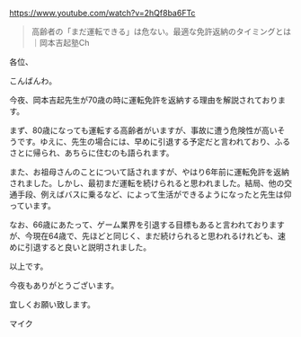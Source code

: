 https://www.youtube.com/watch?v=2hQf8ba6FTc

> 高齢者の「まだ運転できる」は危ない。最適な免許返納のタイミングとは｜岡本吉起塾Ch

各位、

こんばんわ。

今夜、岡本吉起先生が70歳の時に運転免許を返納する理由を解説されております。

まず、80歳になっても運転する高齢者がいますが、事故に遭う危険性が高いそうです。ゆえに、先生の場合には、早めに引退する予定だと言われており、ふるさとに帰られ、あちらに住むのも語られます。

また、お祖母さんのことについて話されますが、やはり6年前に運転免許を返納されました。しかし、最初まだ運転を続けられると思われました。結局、他の交通手段、例えばバスに乗るなど、によって生活ができるようになったと先生は仰っています。

なお、66歳にあたって、ゲーム業界を引退する目標もあると言われておりますが、今現在64歳で、先ほどと同じく、まだ続けられると思われるけれども、速めに引退すると良いと説明されました。

以上です。

今夜もありがとうございます。

宜しくお願い致します。

マイク
